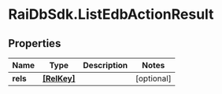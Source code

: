 # RaiDbSdk.ListEdbActionResult

## Properties

Name | Type | Description | Notes
------------ | ------------- | ------------- | -------------
**rels** | [**[RelKey]**](RelKey.md) |  | [optional] 



